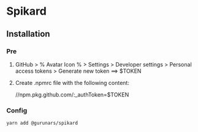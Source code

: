 # Spikard

## Installation

### Pre

1. GitHub > % Avatar Icon % > Settings > Developer settings > Personal access tokens > Generate new token ==> $TOKEN
1. Create .npmrc file with the following content:


    //npm.pkg.github.com/:_authToken=$TOKEN

### Config

    yarn add @gurunars/spikard
